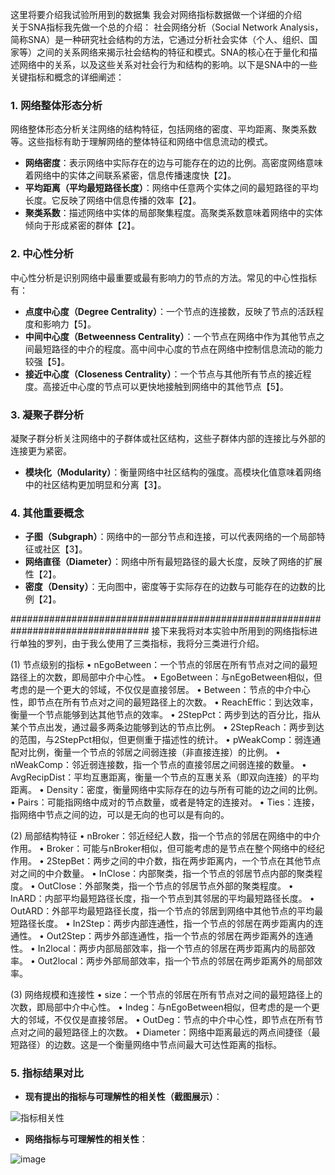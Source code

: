 这里将要介绍我试验所用到的数据集 我会对网络指标数据做一个详细的介绍  
关于SNA指标我先做一个总的介绍：
社会网络分析（Social Network Analysis，简称SNA）是一种研究社会结构的方法，它通过分析社会实体（个人、组织、国家等）之间的关系网络来揭示社会结构的特征和模式。SNA的核心在于量化和描述网络中的关系，以及这些关系对社会行为和结构的影响。以下是SNA中的一些关键指标和概念的详细阐述：

### 1. 网络整体形态分析
网络整体形态分析关注网络的结构特征，包括网络的密度、平均距离、聚类系数等。这些指标有助于理解网络的整体特征和网络中信息流动的模式。
- **网络密度**：表示网络中实际存在的边与可能存在的边的比例。高密度网络意味着网络中的实体之间联系紧密，信息传播速度快【2】。
- **平均距离（平均最短路径长度）**：网络中任意两个实体之间的最短路径的平均长度。它反映了网络中信息传播的效率【2】。
- **聚类系数**：描述网络中实体的局部聚集程度。高聚类系数意味着网络中的实体倾向于形成紧密的群体【2】。

### 2. 中心性分析
中心性分析是识别网络中最重要或最有影响力的节点的方法。常见的中心性指标有：
- **点度中心度（Degree Centrality）**：一个节点的连接数，反映了节点的活跃程度和影响力【5】。
- **中间中心度（Betweenness Centrality）**：一个节点在网络中作为其他节点之间最短路径的中介的程度。高中间中心度的节点在网络中控制信息流动的能力较强【5】。
- **接近中心度（Closeness Centrality）**：一个节点与其他所有节点的接近程度。高接近中心度的节点可以更快地接触到网络中的其他节点【5】。

### 3. 凝聚子群分析
凝聚子群分析关注网络中的子群体或社区结构，这些子群体内部的连接比与外部的连接更为紧密。
- **模块化（Modularity）**：衡量网络中社区结构的强度。高模块化值意味着网络中的社区结构更加明显和分离【3】。

### 4. 其他重要概念
- **子图（Subgraph）**：网络中的一部分节点和连接，可以代表网络的一个局部特征或社区【3】。
- **网络直径（Diameter）**：网络中所有最短路径的最大长度，反映了网络的扩展性【2】。
- **密度（Density）**：无向图中，密度等于实际存在的边数与可能存在的边数的比例【2】。


#################################################################################
接下来我将对本实验中所用到的网络指标进行单独的罗列，由于我么使用了三类指标，我将分三类进行介绍。



(1)	节点级别的指标
•	nEgoBetween：一个节点的邻居在所有节点对之间的最短路径上的次数，即局部中介中心性。
•	EgoBetween：与nEgoBetween相似，但考虑的是一个更大的邻域，不仅仅是直接邻居。
•	Between：节点的中介中心性，即节点在所有节点对之间的最短路径上的次数。
•	ReachEffic：到达效率，衡量一个节点能够到达其他节点的效率。
•	2StepPct：两步到达的百分比，指从某个节点出发，通过最多两条边能够到达的节点比例。
•	2StepReach：两步到达的范围，与2StepPct相似，但更侧重于描述性的统计。
•	pWeakComp：弱连通配对比例，衡量一个节点的邻居之间弱连接（非直接连接）的比例。
•	nWeakComp：邻近弱连接数，指一个节点的直接邻居之间弱连接的数量。
•	AvgRecipDist：平均互惠距离，衡量一个节点的互惠关系（即双向连接）的平均距离。
•	Density：密度，衡量网络中实际存在的边与所有可能的边之间的比例。
•	Pairs：可能指网络中成对的节点数量，或者是特定的连接对。
•	Ties：连接，指网络中节点之间的边，可以是无向的也可以是有向的。


(2)	局部结构特征
•	nBroker：邻近经纪人数，指一个节点的邻居在网络中的中介作用。
•	Broker：可能与nBroker相似，但可能考虑的是节点在整个网络中的经纪作用。
•	2StepBet：两步之间的中介数，指在两步距离内，一个节点在其他节点对之间的中介数量。
•	InClose：内部聚类，指一个节点的邻居节点内部的聚类程度。
•	OutClose：外部聚类，指一个节点的邻居节点外部的聚类程度。
•	InARD：内部平均最短路径长度，指一个节点到其邻居的平均最短路径长度。
•	OutARD：外部平均最短路径长度，指一个节点的邻居到网络中其他节点的平均最短路径长度。
•	In2Step：两步内部连通性，指一个节点的邻居在两步距离内的连通性。
•	Out2Step：两步外部连通性，指一个节点的邻居在两步距离外的连通性。
•	In2local：两步内部局部效率，指一个节点的邻居在两步距离内的局部效率。
•	Out2local：两步外部局部效率，指一个节点的邻居在两步距离外的局部效率。


(3)	网络规模和连接性
•	size：一个节点的邻居在所有节点对之间的最短路径上的次数，即局部中介中心性。
•	Indeg：与nEgoBetween相似，但考虑的是一个更大的邻域，不仅仅是直接邻居。
•	OutDeg：节点的中介中心性，即节点在所有节点对之间的最短路径上的次数。
•	Diameter：网络中距离最远的两点间捷径（最短路径）的边数。这是一个衡量网络中节点间最大可达性距离的指标。




### 5. 指标结果对比

- **现有提出的指标与可理解性的相关性（截图展示）**：


![指标相关性](https://github.com/sijinqiu/Code-understandability/assets/46100251/237be0c2-cec0-4c8e-8252-c32b07f1d035)


 - **网络指标与可理解性的相关性**：

![image](https://github.com/sijinqiu/Code-understandability/assets/46100251/5260a594-9f19-4767-b6e7-0e0984b0cd49)




